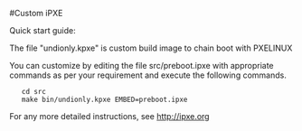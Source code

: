 #Custom iPXE 

Quick start guide:

The file "undionly.kpxe" is custom build image to chain boot with PXELINUX

You can customize by editing the file src/preboot.ipxe with appropriate commands as per your requirement and execute the following commands.

```
   cd src
   make bin/undionly.kpxe EMBED=preboot.ipxe
```

For any more detailed instructions, see http://ipxe.org
